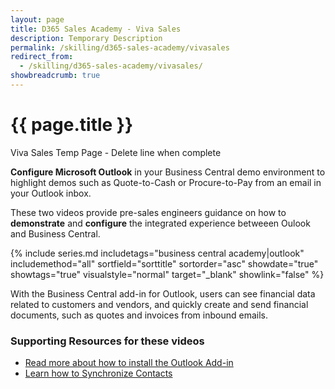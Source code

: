 ```yaml
---
layout: page
title: D365 Sales Academy - Viva Sales
description: Temporary Description 
permalink: /skilling/d365-sales-academy/vivasales
redirect_from:
  - /skilling/d365-sales-academy/vivasales/
showbreadcrumb: true
---
```


# {{ page.title }}

Viva Sales Temp Page - Delete line when complete

**Configure Microsoft Outlook** in your Business Central demo environment to highlight demos such as Quote-to-Cash or Procure-to-Pay from an email in your Outlook inbox.

These two videos provide pre-sales engineers guidance on how to **demonstrate** and **configure** the integrated experience betweeen Oulook and Business Central.

{% include series.md
    includetags="business central academy|outlook" includemethod="all" 
    sortfield="sorttitle" sortorder="asc" showdate="true" showtags="true" 
    visualstyle="normal" target="_blank" showlink="false"
 %}

With the Business Central add-in for Outlook, users can see financial data related to customers and vendors, and quickly create and send financial documents, such as quotes and invoices from inbound emails.

### Supporting Resources for these videos

* <a href="https://docs.microsoft.com/en-us/dynamics365/business-central/admin-outlook" target="_blank">Read more about how to install the Outlook Add-in
* <a href="https://docs.microsoft.com/en-us/dynamics365/business-central/admin-synchronize-outlook-contacts" target="_blank">Learn how to Synchronize Contacts
